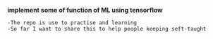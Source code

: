 **implement some of function of ML using tensorflow**
```
-The repo is use to practise and learning 
-So far I want to share this to help people keeping seft-taught
```